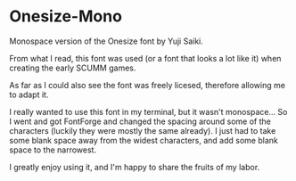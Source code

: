 # Onesize-Mono
Monospace version of the Onesize font by Yuji Saiki.

From what I read, this font was used (or a font that looks a lot like it) when creating the early SCUMM games.

As far as I could also see the font was freely licesed, therefore allowing me to adapt it.

I really wanted to use this font in my terminal, but it wasn't monospace... So I went and got FontForge and changed the spacing around some of the characters (luckily they were mostly the same already). I just had to take some blank space away from the widest characters, and add some blank space to the narrowest.

I greatly enjoy using it, and I'm happy to share the fruits of my labor.
